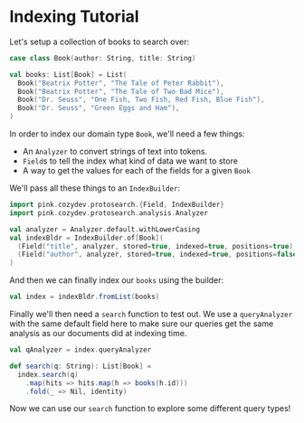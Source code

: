 Indexing Tutorial
=================

Let's setup a collection of books to search over:

```scala mdoc:silent
case class Book(author: String, title: String)

val books: List[Book] = List(
  Book("Beatrix Potter", "The Tale of Peter Rabbit"),
  Book("Beatrix Potter", "The Tale of Two Bad Mice"),
  Book("Dr. Seuss", "One Fish, Two Fish, Red Fish, Blue Fish"),
  Book("Dr. Seuss", "Green Eggs and Ham"),
)
```

In order to index our domain type `Book`, we'll need a few things:
- An `Analyzer` to convert strings of text into tokens.
- `Field`s to tell the index what kind of data we want to store
- A way to get the values for each of the fields for a given `Book`

We'll pass all these things to an `IndexBuilder`:

```scala mdoc:silent
import pink.cozydev.protosearch.{Field, IndexBuilder}
import pink.cozydev.protosearch.analysis.Analyzer

val analyzer = Analyzer.default.withLowerCasing
val indexBldr = IndexBuilder.of[Book](
  (Field("title", analyzer, stored=true, indexed=true, positions=true), _.title),
  (Field("author", analyzer, stored=true, indexed=true, positions=false), _.author),
)
```

And then we can finally index our `books` using the builder:

```scala mdoc:silent
val index = indexBldr.fromList(books)
```

Finally we'll then need a `search` function to test out.
We use a `queryAnalyzer` with the same default field here to make sure our queries get the same analysis as our documents did at indexing time.


```scala mdoc:silent
val qAnalyzer = index.queryAnalyzer

def search(q: String): List[Book] =
  index.search(q)
    .map(hits => hits.map(h => books(h.id)))
    .fold(_ => Nil, identity)
```

Now we can use our `search` function to explore some different query types!